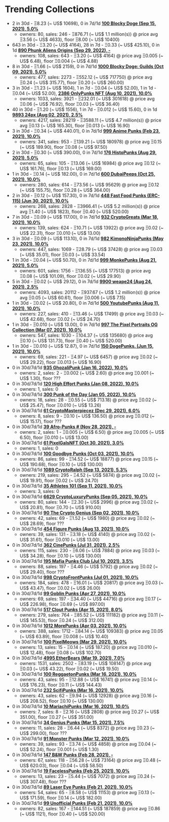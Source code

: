 # Trending Collections

-  2 in 30d - Ξ8.23 (~ US$ 10698), 0 in 7d/1d  **[100 Blocky Doge (Sep 15, 2021), 5.0%](https://opensea.io/collection/blockydoge)**
   - owners: 80,   sales:  246   -  Ξ876.71 (~ US$ 1.1 million(s)) @    price avg Ξ3.56 (~ US$ 4633),   floor Ξ8.00 (~ US$ 10400)
-  643 in 30d - Ξ3.20 (~ US$ 4164), 28 in 7d - Ξ0.33 (~ US$ 425.10), 0 in 1d  **[890 Phunk Aliens Origins (Sep 29, 2022), -](https://opensea.io/collection/phunk-aliens-origins)**
   - owners: 108,   sales:  643   -  Ξ3.20 (~ US$ 4164) @    price avg Ξ0.005 (~ US$ 6.48),   floor Ξ0.004 (~ US$ 4.88)
-  8 in 30d - Ξ1.66 (~ US$ 2159), 0 in 7d/1d  **[1000 Blocky Doge: Guilds (Oct 09, 2021), 5.0%](https://opensea.io/collection/blockydogeguilds)**
   - owners: 477,   sales:  2273   -  Ξ552.12 (~ US$ 717750) @    price avg Ξ0.24 (~ US$ 315.77),   floor Ξ0.20 (~ US$ 260.00)
-  3 in 30d - Ξ1.23 (~ US$ 1604), 1 in 7d - Ξ0.04 (~ US$ 52.00), 1 in 1d - Ξ0.04 (~ US$ 52.00), **[2386 OnlyPunks NFT (Aug 10, 2021), 10.0%](https://opensea.io/collection/onlypunksnft)**
   - owners: 1033,   sales:  3921   -  Ξ232.01 (~ US$ 301618) @    price avg Ξ0.06 (~ US$ 76.92),   floor Ξ0.03 (~ US$ 36.40)
-  40 in 30d - Ξ1.20 (~ US$ 1556), 1 in 7d - Ξ0.012 (~ US$ 15.60), 0 in 1d  **[9893 24px (Aug 02, 2021), 2.5%](https://opensea.io/collection/24px)**
   - owners: 4217,   sales:  28219   -  Ξ3588.11 (~ US$ 4.7 million(s)) @    price avg Ξ0.13 (~ US$ 165.30),   floor Ξ0.013 (~ US$ 16.90)
-  3 in 30d - Ξ0.34 (~ US$ 440.01), 0 in 7d/1d  **[999 Anime Punks (Feb 23, 2021), 10.0%](https://opensea.io/collection/anime-punks)**
   - owners: 341,   sales:  953   -  Ξ139.21 (~ US$ 180978) @    price avg Ξ0.15 (~ US$ 189.90),   floor Ξ0.08 (~ US$ 97.50)
-  2 in 30d - Ξ0.30 (~ US$ 390.00), 0 in 7d/1d  **[176 HistoPunks (Aug 29, 2021), 5.0%](https://opensea.io/collection/histopunks)**
   - owners: 65,   sales:  105   -  Ξ13.06 (~ US$ 16984) @    price avg Ξ0.12 (~ US$ 161.76),   floor Ξ0.13 (~ US$ 169.00)
-  1 in 30d - Ξ0.14 (~ US$ 182.00), 0 in 7d/1d  **[600 DubaiPeeps (Oct 25, 2021), 10.0%](https://opensea.io/collection/dubaipeeps)**
   - owners: 280,   sales:  614   -  Ξ73.56 (~ US$ 95629) @    price avg Ξ0.12 (~ US$ 155.75),   floor Ξ0.28 (~ US$ 364.00)
-  2 in 30d - Ξ0.12 (~ US$ 157.30), 0 in 7d/1d  **[448 Fast Food Punks (ERC-115) (Jun 30, 2021), 10.0%](https://opensea.io/collection/erc1155ffp)**
   - owners: 268,   sales:  2828   -  Ξ3966.41 (~ US$ 5.2 million(s)) @    price avg Ξ1.40 (~ US$ 1823),   floor Ξ0.40 (~ US$ 520.00)
-  7 in 30d - Ξ0.09 (~ US$ 117.00), 0 in 7d/1d  **[932 CryptoGreats (Mar 18, 2021), 10.0%](https://opensea.io/collection/cryptogreats)**
   - owners: 139,   sales:  624   -  Ξ10.71 (~ US$ 13922) @    price avg Ξ0.02 (~ US$ 22.31),   floor Ξ0.010 (~ US$ 13.00)
-  3 in 30d - Ξ0.09 (~ US$ 113.10), 0 in 7d/1d  **[982 KimonoNinjaPunks (May 23, 2021), 10.0%](https://opensea.io/collection/kimono-punks)**
   - owners: 447,   sales:  1069   -  Ξ28.79 (~ US$ 37428) @    price avg Ξ0.03 (~ US$ 35.01),   floor Ξ0.03 (~ US$ 33.54)
-  1 in 30d - Ξ0.04 (~ US$ 50.70), 0 in 7d/1d  **[999 MonkePunks (Aug 21, 2021), 5.0%](https://opensea.io/collection/monkepunks)**
   - owners: 601,   sales:  1756   -  Ξ136.55 (~ US$ 177513) @    price avg Ξ0.08 (~ US$ 101.09),   floor Ξ0.02 (~ US$ 29.90)
-  5 in 30d - Ξ0.02 (~ US$ 29.12), 0 in 7d/1d  **[9900 weape24 (Aug 24, 2021), 2.5%](https://opensea.io/collection/weape24)**
   - owners: 4093,   sales:  20112   -  Ξ937.67 (~ US$ 1.2 million(s)) @    price avg Ξ0.05 (~ US$ 60.61),   floor Ξ0.006 (~ US$ 7.15)
-  1 in 30d - Ξ0.02 (~ US$ 20.80), 0 in 7d/1d  **[500 YoutubePunks (Aug 11, 2021), 10.0%](https://opensea.io/collection/youtubepunks)**
   - owners: 227,   sales:  410   -  Ξ13.46 (~ US$ 17499) @    price avg Ξ0.03 (~ US$ 42.68),   floor Ξ0.02 (~ US$ 24.70)
-  1 in 30d - Ξ0.010 (~ US$ 13.00), 0 in 7d/1d  **[997 The Pixel Portraits OG Collection (Mar 07, 2021), 10.0%](https://opensea.io/collection/the-pixel-portraits-og)**
   - owners: 547,   sales:  1030   -  Ξ104.37 (~ US$ 135680) @    price avg Ξ0.10 (~ US$ 131.73),   floor Ξ0.40 (~ US$ 520.00)
-  1 in 30d - Ξ0.010 (~ US$ 12.87), 0 in 7d/1d  **[150 DogePunks. (Jun 15, 2021), 10.0%](https://opensea.io/collection/dogepunks-collection)**
   - owners: 69,   sales:  221   -  Ξ4.97 (~ US$ 6457) @    price avg Ξ0.02 (~ US$ 29.22),   floor Ξ0.013 (~ US$ 16.90)
-  0 in 30d/7d/1d  **[935 GhozaliPunk (Jan 16, 2022), 10.0%](https://opensea.io/collection/ghozalipunk)**
   - owners: 2,   sales:  2   -  Ξ0.002 (~ US$ 2.60) @    price avg Ξ0.001 (~ US$ 1.30),   floor ???
-  0 in 30d/7d/1d  **[120 High Effort Punks (Jan 08, 2022), 10.0%](https://opensea.io/collection/high-effort-punks)**
   - owners: 1,   sales: 0
-  0 in 30d/7d/1d  **[300 Punk of the Day (Jan 05, 2022), 10.0%](https://opensea.io/collection/punkoftheday)**
   - owners: 18,   sales:  28   -  Ξ0.55 (~ US$ 713.18) @    price avg Ξ0.02 (~ US$ 25.47),   floor Ξ0.010 (~ US$ 13.26)
-  0 in 30d/7d/1d  **[61 CryptoMasterpiecez (Dec 29, 2021), 6.0%](https://opensea.io/collection/cryptomasterpiecez)**
   - owners: 8,   sales:  9   -  Ξ0.10 (~ US$ 136.50) @    price avg Ξ0.012 (~ US$ 15.17),   floor ???
-  0 in 30d/7d/1d  **[39 Afro-Punks # (Nov 28, 2021), -](https://opensea.io/collection/beautiful-female-punks)**
   - owners: 2,   sales:  1   -  Ξ0.005 (~ US$ 6.50) @    price avg Ξ0.005 (~ US$ 6.50),   floor Ξ0.010 (~ US$ 13.00)
-  0 in 30d/7d/1d  **[61 PixelGalsNFT (Oct 30, 2021), 3.0%](https://opensea.io/collection/pixel-gals)**
   - owners: 1,   sales: 0
-  0 in 30d/7d/1d  **[100 Goodbye Punks (Oct 03, 2021), 10.0%](https://opensea.io/collection/goodbye-punks)**
   - owners: 86,   sales:  99   -  Ξ14.52 (~ US$ 18877) @    price avg Ξ0.15 (~ US$ 190.68),   floor Ξ0.10 (~ US$ 130.00)
-  0 in 30d/7d/1d  **[1089 CryptoRalph (Sep 13, 2021), 5.3%](https://opensea.io/collection/cryptoralph)**
   - owners: 219,   sales:  295   -  Ξ4.52 (~ US$ 5874) @    price avg Ξ0.02 (~ US$ 19.91),   floor Ξ0.02 (~ US$ 24.70)
-  0 in 30d/7d/1d  **[35 Athletes 101 (Sep 11, 2021), 10.0%](https://opensea.io/collection/athletes-101)**
   - owners: 3,   sales: 0
-  0 in 30d/7d/1d  **[6629 CryptoLuxuryPunks (Sep 05, 2021), 10.0%](https://opensea.io/collection/cryptoluxurypunks)**
   - owners: 80,   sales:  144   -  Ξ2.30 (~ US$ 2996) @    price avg Ξ0.02 (~ US$ 20.81),   floor Ξ0.70 (~ US$ 910.00)
-  0 in 30d/7d/1d  **[90 The Crypto Genius (Sep 02, 2021), 10.0%](https://opensea.io/collection/thecryptogenius)**
   - owners: 42,   sales:  69   -  Ξ1.52 (~ US$ 1980) @    price avg Ξ0.02 (~ US$ 28.69),   floor ???
-  0 in 30d/7d/1d  **[454 Figure Punks (Aug 13, 2021), 10.0%](https://opensea.io/collection/figurepunks)**
   - owners: 39,   sales:  131   -  Ξ3.18 (~ US$ 4140) @    price avg Ξ0.02 (~ US$ 31.61),   floor Ξ0.010 (~ US$ 13.00)
-  0 in 30d/7d/1d  **[362 CinePunks (Jul 31, 2021), 2.5%](https://opensea.io/collection/cinepunkss)**
   - owners: 115,   sales:  230   -  Ξ6.06 (~ US$ 7884) @    price avg Ξ0.03 (~ US$ 34.28),   floor Ξ0.10 (~ US$ 130.00)
-  0 in 30d/7d/1d  **[195 Mafia Punks Club (Jul 10, 2021), 3.5%](https://opensea.io/collection/mafia-punks-club)**
   - owners: 88,   sales:  197   -  Ξ4.46 (~ US$ 5792) @    price avg Ξ0.02 (~ US$ 29.40),   floor ???
-  0 in 30d/7d/1d  **[998 CryptoFrontPunks (Jul 01, 2021), 10.0%](https://opensea.io/collection/frontphunks)**
   - owners: 184,   sales:  478   -  Ξ16.01 (~ US$ 20817) @    price avg Ξ0.03 (~ US$ 43.47),   floor Ξ0.02 (~ US$ 26.00)
-  0 in 30d/7d/1d  **[99 Goblin Punks (Apr 27, 2021), 10.0%](https://opensea.io/collection/goblin-punks)**
   - owners: 69,   sales:  197   -  Ξ34.40 (~ US$ 44716) @    price avg Ξ0.17 (~ US$ 226.98),   floor Ξ0.69 (~ US$ 897.00)
-  0 in 30d/7d/1d  **[517 Clout Punks (Apr 15, 2021), 8.0%](https://opensea.io/collection/clout-punks)**
   - owners: 279,   sales:  764   -  Ξ85.52 (~ US$ 111182) @    price avg Ξ0.11 (~ US$ 145.53),   floor Ξ0.24 (~ US$ 312.00)
-  0 in 30d/7d/1d  **[1012 MorePunks (Apr 03, 2021), 10.0%](https://opensea.io/collection/morepunks)**
   - owners: 388,   sales:  1712   -  Ξ84.14 (~ US$ 109383) @    price avg Ξ0.05 (~ US$ 63.89),   floor Ξ0.008 (~ US$ 10.40)
-  0 in 30d/7d/1d  **[100 PixelMeows (Mar 29, 2021), 10.0%](https://opensea.io/collection/pixelmeows)**
   - owners: 13,   sales:  15   -  Ξ0.14 (~ US$ 187.20) @    price avg Ξ0.010 (~ US$ 12.48),   floor Ξ0.08 (~ US$ 102.70)
-  0 in 30d/7d/1d  **[4995 EtherBears (Mar 19, 2021), 7.0%](https://opensea.io/collection/etherbears)**
   - owners: 1531,   sales:  2502   -  Ξ83.19 (~ US$ 108147) @    price avg Ξ0.03 (~ US$ 43.22),   floor Ξ0.02 (~ US$ 19.50)
-  0 in 30d/7d/1d  **[100 ReggaetonPunks (Mar 16, 2021), 10.0%](https://opensea.io/collection/reggaetonpunks)**
   - owners: 43,   sales:  95   -  Ξ12.88 (~ US$ 16741) @    price avg Ξ0.14 (~ US$ 176.23),   floor Ξ0.11 (~ US$ 144.43)
-  0 in 30d/7d/1d  **[232 ScifiPunks (Mar 16, 2021), 10.0%](https://opensea.io/collection/scifipunks)**
   - owners: 43,   sales:  62   -  Ξ9.94 (~ US$ 12928) @    price avg Ξ0.16 (~ US$ 208.52),   floor Ξ0.10 (~ US$ 130.00)
-  0 in 30d/7d/1d  **[10 MariachiPunks (Mar 16, 2021), 10.0%](https://opensea.io/collection/mariachipunks)**
   - owners: 7,   sales:  8   -  Ξ2.16 (~ US$ 2808) @    price avg Ξ0.27 (~ US$ 351.00),   floor Ξ0.27 (~ US$ 351.00)
-  0 in 30d/7d/1d  **[34 Genius Punks (Mar 15, 2021), 7.5%](https://opensea.io/collection/genius-punks)**
   - owners: 11,   sales:  28   -  Ξ6.44 (~ US$ 8372) @    price avg Ξ0.23 (~ US$ 299.00),   floor ???
-  0 in 30d/7d/1d  **[91 Monster Punks (Mar 12, 2021), 10.0%](https://opensea.io/collection/monster-punks)**
   - owners: 39,   sales:  93   -  Ξ3.74 (~ US$ 4858) @    price avg Ξ0.04 (~ US$ 52.24),   floor Ξ0.001 (~ US$ 1.30)
-  0 in 30d/7d/1d  **[147 B&W Punks (Feb 28, 2021), -](https://opensea.io/collection/bwpunks)**
   - owners: 67,   sales:  118   -  Ξ56.28 (~ US$ 73164) @    price avg Ξ0.48 (~ US$ 620.03),   floor Ξ0.04 (~ US$ 58.50)
-  0 in 30d/7d/1d  **[19 FacelessPunks (Feb 25, 2021), 10.0%](https://opensea.io/collection/facelesspunks)**
   - owners: 13,   sales:  23   -  Ξ5.44 (~ US$ 7072) @    price avg Ξ0.24 (~ US$ 307.48),   floor ???
-  0 in 30d/7d/1d  **[89 Laser Eye Punks (Feb 21, 2021), 10.0%](https://opensea.io/collection/laser-eye-punks)**
   - owners: 54,   sales:  65   -  Ξ8.58 (~ US$ 11153) @    price avg Ξ0.13 (~ US$ 171.59),   floor Ξ0.14 (~ US$ 182.00)
-  0 in 30d/7d/1d  **[99 Unofficial Punks (Feb 21, 2021), 10.0%](https://opensea.io/collection/unofficialpunks)**
   - owners: 82,   sales:  167   -  Ξ144.51 (~ US$ 187859) @    price avg Ξ0.86 (~ US$ 1121),   floor Ξ0.40 (~ US$ 520.00)
